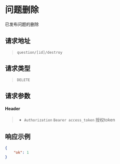 # 问题删除

已发布问题的删除

## 请求地址

> `question/[id]/destroy`

## 请求类型

> `DELETE`

## 请求参数

#### Header

> - `Authorization` `Bearer access_token` 授权token

## 响应示例

```json
{
    "ok": 1
}
```